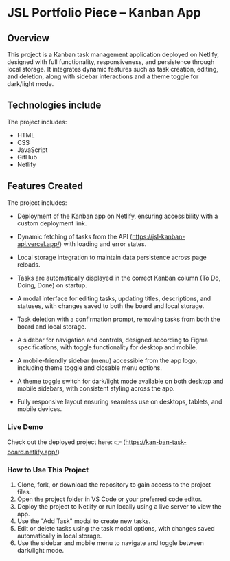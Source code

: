 # JSL Portfolio Piece – Kanban App

## Overview

This project is a Kanban task management application deployed on Netlify, designed with full functionality, responsiveness, and persistence through local storage. It integrates dynamic features such as task creation, editing, and deletion, along with sidebar interactions and a theme toggle for dark/light mode.

## Technologies include

The project includes:

- HTML
- CSS
- JavaScript
- GitHub
- Netlify

## Features Created

The project includes:

- Deployment of the Kanban app on Netlify, ensuring accessibility with a custom deployment link.

- Dynamic fetching of tasks from the API (https://jsl-kanban-api.vercel.app/) with loading and error states.

- Local storage integration to maintain data persistence across page reloads.

- Tasks are automatically displayed in the correct Kanban column (To Do, Doing, Done) on startup.

- A modal interface for editing tasks, updating titles, descriptions, and statuses, with changes saved to both the board and local storage.

- Task deletion with a confirmation prompt, removing tasks from both the board and local storage.

- A sidebar for navigation and controls, designed according to Figma specifications, with toggle functionality for desktop and mobile.

- A mobile-friendly sidebar (menu) accessible from the app logo, including theme toggle and closable menu options.

- A theme toggle switch for dark/light mode available on both desktop and mobile sidebars, with consistent styling across the app.

- Fully responsive layout ensuring seamless use on desktops, tablets, and mobile devices.

### Live Demo

Check out the deployed project here:
👉 (https://kan-ban-task-board.netlify.app/)

### How to Use This Project

1. Clone, fork, or download the repository to gain access to the project files.
2. Open the project folder in VS Code or your preferred code editor.
3. Deploy the project to Netlify or run locally using a live server to view the app.
4. Use the "Add Task" modal to create new tasks.
5. Edit or delete tasks using the task modal options, with changes saved automatically in local storage.
6. Use the sidebar and mobile menu to navigate and toggle between dark/light mode.
